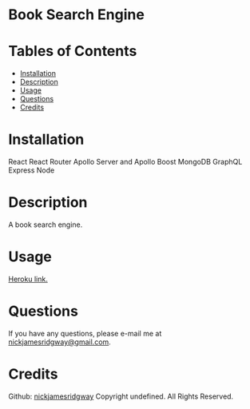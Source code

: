# Book Search Engine 

# Tables of Contents
* [Installation](#installation)
* [Description](#description)
* [Usage](#usage)
* [Questions](#questions)
* [Credits](#credits)
# Installation
React
React Router
Apollo Server and Apollo Boost
MongoDB
GraphQL
Express
Node
# Description
A book search engine.
# Usage
[Heroku link.](https://damp-lake-77508.herokuapp.com/)
# Questions
If you have any questions, please e-mail me at nickjamesridgway@gmail.com.
# Credits
Github: [nickjamesridgway](https://github.com/nickjamesridgway/)
Copyright undefined. All Rights Reserved.

